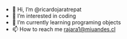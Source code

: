- 👋 Hi, I’m @ricardojaratrepat
- 👀 I’m interested in coding
- 🌱 I’m currently learning programing objects
- 📫 How to reach me rajara1@miuandes.cl
